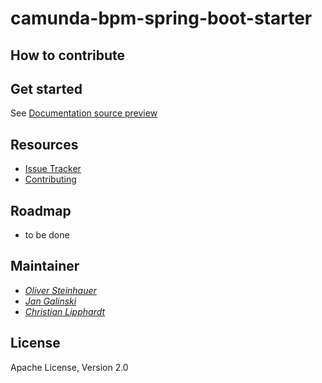 # camunda-bpm-spring-boot-starter


## How to contribute




## Get started

See [Documentation source preview](https://github.com/camunda/camunda-bpm-spring-boot-starter/blob/master/camunda-spring-boot-starter-docs/src/main/asciidoc/index.adoc)

## Resources

* [Issue Tracker](https://github.com/camunda/camunda-bpm-spring-boot-starter/issues)
* [Contributing](https://github.com/camunda/camunda-bpm-spring-boot-starter/blob/master/CONTRIBUTE.md)


## Roadmap

- to be done


## Maintainer

*  _[Oliver Steinhauer](https://github.com/osteinhauer)_
*  _[Jan Galinski](https://github.com/jangalinski)_
*  _[Christian Lipphardt](https://github.com/hawky-4s-)_


## License

Apache License, Version 2.0
